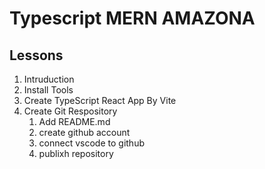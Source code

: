 # Typescript MERN AMAZONA

## Lessons

1. Intruduction
2. Install Tools
3. Create TypeScript React App By Vite
4. Create Git Respository
   1. Add README.md
   2. create github account
   3. connect vscode to github
   4. publixh repository
